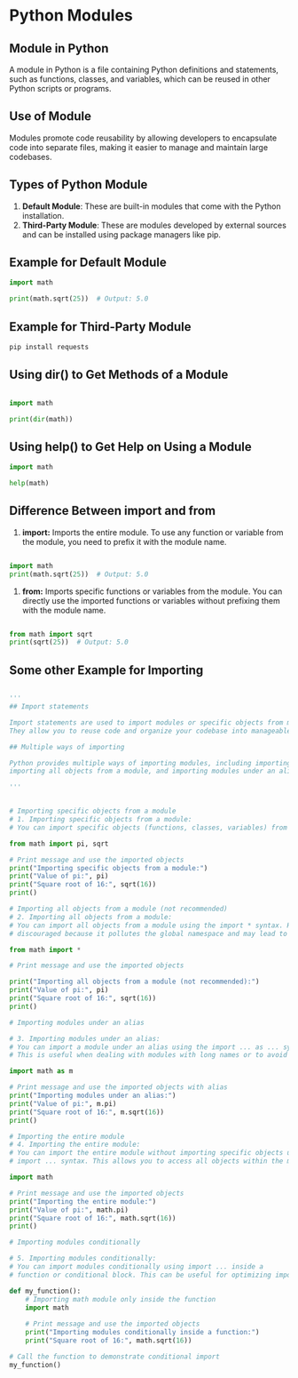 # Python Modules

## Module in Python

A module in Python is a file containing Python definitions and statements, such as functions, classes, and variables, which can be reused in other Python scripts or programs.

## Use of Module

Modules promote code reusability by allowing developers to encapsulate code into separate files, making it easier to manage and maintain large codebases.

## Types of Python Module

1. **Default Module**: These are built-in modules that come with the Python installation.
2. **Third-Party Module**: These are modules developed by external sources and can be installed using package managers like pip.

## Example for Default Module

```python
import math

print(math.sqrt(25))  # Output: 5.0
```

## Example for Third-Party Module

```bash
pip install requests
```

## Using dir() to Get Methods of a Module

```python

import math

print(dir(math))
```

## Using help() to Get Help on Using a Module

```python
import math

help(math)
```

## Difference Between import and from

1. **import:** Imports the entire module. To use any function or variable from the module, you need to prefix it with the module name.

```python

import math
print(math.sqrt(25))  # Output: 5.0
```

1. **from:** Imports specific functions or variables from the module. You can directly use the imported functions or variables without prefixing them with the module name.

```python

from math import sqrt
print(sqrt(25))  # Output: 5.0
```

## Some other Example for Importing

```Python

'''
## Import statements

Import statements are used to import modules or specific objects from modules into your Python program. 
They allow you to reuse code and organize your codebase into manageable units.

## Multiple ways of importing

Python provides multiple ways of importing modules, including importing specific objects from a module, 
importing all objects from a module, and importing modules under an alias

'''


# Importing specific objects from a module
# 1. Importing specific objects from a module:
# You can import specific objects (functions, classes, variables) from a module using the from ... import ... syntax.

from math import pi, sqrt

# Print message and use the imported objects
print("Importing specific objects from a module:")
print("Value of pi:", pi)
print("Square root of 16:", sqrt(16))
print()

# Importing all objects from a module (not recommended)
# 2. Importing all objects from a module:
# You can import all objects from a module using the import * syntax. However, this is generally 
# discouraged because it pollutes the global namespace and may lead to naming conflicts.

from math import *

# Print message and use the imported objects

print("Importing all objects from a module (not recommended):")
print("Value of pi:", pi)
print("Square root of 16:", sqrt(16))
print()

# Importing modules under an alias

# 3. Importing modules under an alias:
# You can import a module under an alias using the import ... as ... syntax. 
# This is useful when dealing with modules with long names or to avoid naming conflicts.

import math as m

# Print message and use the imported objects with alias
print("Importing modules under an alias:")
print("Value of pi:", m.pi)
print("Square root of 16:", m.sqrt(16))
print()

# Importing the entire module
# 4. Importing the entire module:
# You can import the entire module without importing specific objects using the 
# import ... syntax. This allows you to access all objects within the module using dot notation.

import math

# Print message and use the imported objects
print("Importing the entire module:")
print("Value of pi:", math.pi)
print("Square root of 16:", math.sqrt(16))
print()

# Importing modules conditionally

# 5. Importing modules conditionally:
# You can import modules conditionally using import ... inside a 
# function or conditional block. This can be useful for optimizing imports or dealing with optional dependencies.

def my_function():
    # Importing math module only inside the function
    import math
    
    # Print message and use the imported objects
    print("Importing modules conditionally inside a function:")
    print("Square root of 16:", math.sqrt(16))

# Call the function to demonstrate conditional import
my_function()

```
